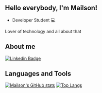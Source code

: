 ## Hello everybody, I'm Mailson!

- Developer Student :computer:

Lover of technology and all about that

## About me
[![Linkedin Badge](https://img.shields.io/badge/-LinkedIn-blue?style=flat-square&logo=Linkedin&logoColor=white&link=https://www.linkedin.com/in/mailsonsoc/)](https://www.linkedin.com/in/mailsonsoc/)

## Languages and Tools
[![Mailson's GitHub stats](https://github-readme-stats.vercel.app/api?username=mailsonsoc&layout=compact)](https://github.com/mailsonsoc/github-readme-stats)
[![Top Langs](https://github-readme-stats.vercel.app/api/top-langs/?username=mailsonsoc&layout=compact)](https://github.com/mailsonsoc/github-readme-stats)

